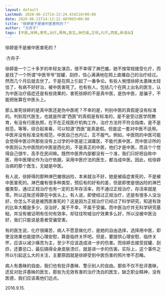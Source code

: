```yaml
---
layout: default
Lastmod: 2020-06-21T14:13:24.434218+00:00
date: 2020-06-21T14:13:22.407065+00:00
title: "徐婷是不是被中医害死的？"
author: "方舟子"
tags: [中医,徐婷,害死,治疗,愚昧,医生,淋巴瘤,正规,化疗,西医,新语丝]
---
```


徐婷是不是被中医害死的？

·方舟子·

徐婷是一个二十多岁的年轻女演员，很不幸得了淋巴瘤。她不按常规接受化疗，而是找了一个所谓“中医爷爷”拔罐、刮痧，信心满满地在网上直播自己的治疗经过。然而几个月后就去世了。于是在网上引起了一番争论。有些人惋惜徐婷太愚昧太轻信了，有病不好好治，被中医害死了。也有些人，包括几个在网上出名的医生，认为中医治疗癌症还是有些效果的，害死徐婷的不是真中医，是伪中医，是骗子，不能把账算在中医头上。

那么害死徐婷的是真中医还是伪中医呢？不幸的是，判别中医的真假是没有标准的。判别现代医生，也就是所谓“西医”的真假是有标准的，是不是受过医学院教育，有没有行医执照，在不在正规医疗机构工作，治疗方法符不符合指南，是不是规范，等等，综合起来看，可以知道“西医”是真是假。但是这一套对中医不适用。中医并没有标准没有规范，中医自己也内讧，互不服气。例如，中医院的中医可能会觉得中医诊所那些没有上过学的中医是江湖庸医，不能代表中医，而中医诊所的中医则认为中医院的中医是西化的，不是真正的中医，他们才是中医，而且个个觉得自己很牛，高手在民间嘛。既然中医界内部都没有一个准，我们只好把自称中医，用中医理论作为治疗依据，采用中医疗法的医生，都当成中医。因此，给徐婷治病的那个医生，无疑是中医。

有人说，徐婷得的那种淋巴瘤很凶险，本来就治不好，她是被癌症害死的，不是被中医害死的。淋巴瘤有很多种类型，预后有的好有的差，但是即使是很凶险的淋巴瘤类型，通过正规治疗也有一定的五年存活率，而不通过正规治疗，存活率就是零。所以这账还得算在中医头上。有人说，即使经过正规治疗，还是有很多人没治好，你怎么不说是被西医害死的？这是因为正规治疗已经过了科学研究，知道有效的比率大概是多少，没治好，属于不幸，不属于受骗。而中医治疗并无科学研究基础，并没有被证明有任何有效率，却往往吹嘘治疗效果多么好，所以没被中医治好，我们只能说是患者受骗受害。

有的医生说，化疗很痛苦，病人不愿意做化疗，是她的自由选择，选择用中医，即使没效果也能提供心理安慰，算是临终关怀吧。但是，要提供心理安慰、临终关怀，应该以减少痛苦为主，至少不应该造成进一步的伤害。而徐婷去接受拔罐、刮痧，还要忌口，最后搞得全身皮肤溃烂，就是进一步的伤害。实际上，这个事件之所以引起这么大的关注，主要原因就是徐婷受到中医伤害的照片惨不忍睹。

病人有愚昧的自由，我们也有批评愚昧、警示别人的自由。那些不仅不批评愚昧，还反对批评愚昧的医生，那些为无效有害的治疗洗白的医生，缺乏职业精神，没有医德，我们应该离他们远点。

2016.9.15.

